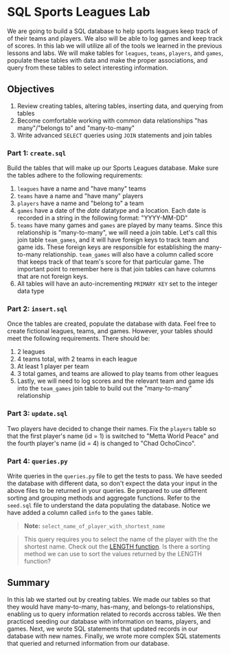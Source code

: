 
# SQL Sports Leagues Lab

We are going to build a SQL database to help sports leagues keep track of of their teams and players.  We also will be able to log games and keep track of scores.  In this lab we will utilize all of the tools we learned in the previous lessons and labs.  We will make tables for `leagues`, `teams`, `players`, and `games`, populate these tables with data and make the proper associations, and query from these tables to select interesting information.

## Objectives

1.  Review creating tables, altering tables, inserting data, and querying from tables
2.  Become comfortable working with common data relationships "has many"/"belongs to" and "many-to-many"
3.  Write advanced `SELECT` queries using `JOIN` statements and join tables

### Part 1: `create.sql`

Build the tables that will make up our Sports Leagues database.  Make sure the tables adhere to the following requirements:

1.  `leagues` have a name and "have many" teams
2.  `teams` have a name and "have many" players
3.  `players` have a name and "belong to" a team
4.  `games` have a date of the *date* datatype and a location.  Each date is recorded in a string in the following format: "YYYY-MM-DD"
5.  `teams` have many games and `games` are played by many teams.  Since this relationship is "many-to-many", we will need a join table.  Let's call this join table `team_games`, and it will have foreign keys to track team and game ids.  These foreign keys are responsible for establishing the many-to-many relationship.  `team_games` will also have a column called score that keeps track of that team's score for that particular game.  The important point to remember here is that join tables can have columns that are not foreign keys.
6.  All tables will have an auto-incrementing `PRIMARY KEY` set to the integer data type


### Part 2: `insert.sql`

Once the tables are created, populate the database with data.  Feel free to create fictional leagues, teams, and games.  However, your tables should meet the following requirements.  There should be:

1.  2 leagues
2.  4 teams total, with 2 teams in each league
3.  At least 1 player per team
4.  3 total games, and teams are allowed to play teams from other leagues
5.  Lastly, we will need to log scores and the relevant team and game ids into the `team_games` join table to build out the "many-to-many" relationship

### Part 3: `update.sql`

Two players have decided to change their names.  Fix the `players` table so that the first player's name (id = 1) is switched to "Metta World Peace" and the fourth player's name (id = 4) is changed to "Chad OchoCinco".

### Part 4: `queries.py`

Write queries in the `queries.py` file to get the tests to pass.  We have seeded the database with different data, so don't expect the data your input in the above files to be returned in your queries.  Be prepared to use different sorting and grouping methods and aggregate functions.  Refer to the `seed.sql` file to understand the data populating the database.  Notice we have added a column called `info` to the `games` table.

> **Note:** `select_name_of_player_with_shortest_name`

> This query requires you to select the name of the player with the the shortest name.  Check out the [LENGTH function](https://www.w3schools.com/sql/func_mysql_length.asp).  Is there a sorting method we can use to sort the values returned by the LENGTH function?

## Summary

In this lab we started out by creating tables. We made our tables so that they would have many-to-many, has-many, and belongs-to relationships, enabling us to query information related to records accross tables. We then practiced seeding our database with information on teams, players, and games. Next, we wrote SQL statements that updated records in our database with new names. Finally, we wrote more complex SQL statements that queried and returned information from our database.
